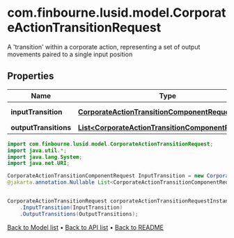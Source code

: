 # com.finbourne.lusid.model.CorporateActionTransitionRequest
A 'transition' within a corporate action, representing a set of output movements paired to a single input position

## Properties

Name | Type | Description | Notes
------------ | ------------- | ------------- | -------------
**inputTransition** | [**CorporateActionTransitionComponentRequest**](CorporateActionTransitionComponentRequest.md) |  | [optional] [default to CorporateActionTransitionComponentRequest]
**outputTransitions** | [**List&lt;CorporateActionTransitionComponentRequest&gt;**](CorporateActionTransitionComponentRequest.md) |  | [optional] [default to List<CorporateActionTransitionComponentRequest>]

```java
import com.finbourne.lusid.model.CorporateActionTransitionRequest;
import java.util.*;
import java.lang.System;
import java.net.URI;

CorporateActionTransitionComponentRequest InputTransition = new CorporateActionTransitionComponentRequest();
@jakarta.annotation.Nullable List<CorporateActionTransitionComponentRequest> OutputTransitions = new List<CorporateActionTransitionComponentRequest>();


CorporateActionTransitionRequest corporateActionTransitionRequestInstance = new CorporateActionTransitionRequest()
    .InputTransition(InputTransition)
    .OutputTransitions(OutputTransitions);
```


[Back to Model list](../README.md#documentation-for-models) &#8226; [Back to API list](../README.md#documentation-for-api-endpoints) &#8226; [Back to README](../README.md)
